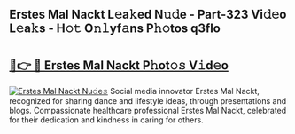 ## Erstes Mal Nackt L𝚎a𝚔ed N𝚞𝚍e - Part-323 Vi𝚍𝚎o L𝚎a𝚔s - H𝚘𝚝 O𝚗𝚕yf𝚊ns P𝚑𝚘tos q3flo

# <h2><a href="http://kf5fok.oniu.top/?m=Erstes+Mal+Nackt">🔗👉 🔴 Erstes Mal Nackt P𝚑ot𝚘𝚜 V𝚒d𝚎o</a></h2>

[![Erstes Mal Nackt Nu𝚍e𝚜](https://i.imgur.com/0qMVB7G.gif)](http://kf5fok.oniu.top/?m=Erstes+Mal+Nackt)
Social media innovator Erstes Mal Nackt, recognized for sharing dance and lifestyle ideas, through presentations and blogs. Compassionate healthcare professional Erstes Mal Nackt, celebrated for their dedication and kindness in caring for others.  
